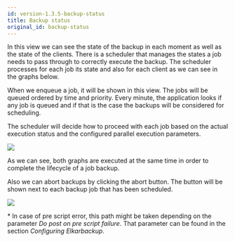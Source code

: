 ```yaml
---
id: version-1.3.5-backup-status
title: Backup status
original_id: backup-status
---
```


In this view we can see the state of the backup in each moment as well as the state of the clients. There is a scheduler that manages the states a job needs to pass through to correctly execute the backup. The scheduler processes for each job its state and also for each client as we can see in the graphs below.

When we enqueue a job, it will be shown in this view. The jobs will be queued ordered by time and priority. Every minute, the application looks if any job is queued and if that is the case the backups will be considered for scheduling.

The scheduler will decide how to proceed with each job based on the actual execution status and the configured parallel execution parameters.

![](assets/screenshots/state_machine.png)
 
As we can see, both graphs are executed at the same time in order to complete the lifecycle of a job backup.

Also we can abort backups by clicking the abort button. The button will be shown next to each backup job that has been scheduled.

![](assets/screenshots/elkar-status.png)

\* In case of pre script error, this path might be taken depending on the parameter _Do post on pre script failure_. That parameter can be found in the section _Configuring Elkarbackup_.